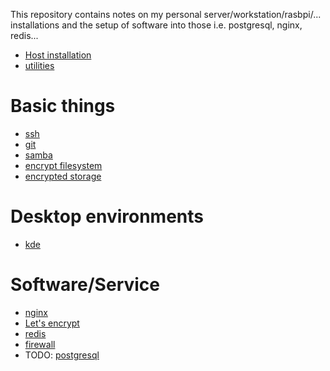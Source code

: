 This repository contains notes on my personal server/workstation/rasbpi/... installations and the setup of software into those i.e. postgresql, nginx, redis...

- [Host installation](/installation.md)
- [utilities](/utilities.md)

# Basic things
- [ssh](/ssh.md)
- [git](/git.md)
- [samba](/samba.md)
- [encrypt filesystem](/crypt_fs.md)
- [encrypted storage](/crypt.md)

# Desktop environments
- [kde](/kde.md)

# Software/Service
- [nginx](/nginx.md)
- [Let's encrypt](/letsencrypt.md)
- [redis](/redis.md)
- [firewall](/firewall.md)
- TODO: [postgresql](/postgresql.md)
